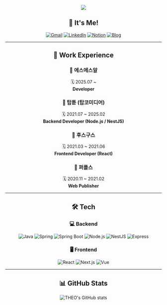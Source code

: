 <p align="center">
  <img src="https://capsule-render.vercel.app/api?type=waving&color=gradient&height=200&text=Kyoungwon%20Kang&fontAlign=50&fontAlignY=40&fontSize=35" />
</p>

<div align="center">

## 🎯 It's Me!

[![Gmail](https://img.shields.io/badge/Gmail-D14836?style=flat-square&logo=gmail&logoColor=white)](mailto:kkwondev@gmail.com)
[![LinkedIn](https://img.shields.io/badge/LinkedIn-0A66C2?style=flat-square&logo=linkedin&logoColor=white)](https://www.linkedin.com/in/theo-ooooo/)
[![Notion](https://img.shields.io/badge/Notion-000000?style=flat-square&logo=notion&logoColor=fffff)](https://kkwon-theo.notion.site/Kang-kyungwon-2e211b9df81f473ca887d06afccaef1b?pvs=4)
[![Blog](https://img.shields.io/badge/Blog-dddddd?style=flat-square&logo=githubpages&logoColor=white)](https://kwkang.net)

---

## 💼 Work Experience

### 🏢 에스에스알
🗓️ 2025.07 ~  
**Developer**

### 🏢 탑툰 (탑코미디어)  
🗓️ 2021.07 ~ 2025.02  
**Backend Developer (Node.js / NestJS)**

### 🏢 후스구스  
🗓️ 2021.03 ~ 2021.06  
**Frontend Developer (React)**

### 🏢 퍼플스  
🗓️ 2020.11 ~ 2021.02  
**Web Publisher**

---

## 🛠 Tech

### 💻 Backend  
![Java](https://img.shields.io/badge/Java-007396?style=flat-square&logo=openjdk&logoColor=white)
![Spring](https://img.shields.io/badge/Spring-6DB33F?style=flat-square&logo=spring&logoColor=white)
![Spring Boot](https://img.shields.io/badge/Spring%20Boot-6DB33F?style=flat-square&logo=springboot&logoColor=white)
![Node.js](https://img.shields.io/badge/Node.js-339933?style=flat-square&logo=node.js&logoColor=white)
![NestJS](https://img.shields.io/badge/NestJS-E0234E?style=flat-square&logo=nestjs&logoColor=white)
![Express](https://img.shields.io/badge/Express-000000?style=flat-square&logo=express&logoColor=white)

### 🖥 Frontend  
![React](https://img.shields.io/badge/React-20232A?style=flat-square&logo=react&logoColor=61DAFB)
![Next.js](https://img.shields.io/badge/Next.js-000000?style=flat-square&logo=nextdotjs&logoColor=white)
![Vue](https://img.shields.io/badge/Vue.js-35495E?style=flat-square&logo=vuedotjs&logoColor=4FC08D)

---

## 📊 GitHub Stats

![THEO's GitHub stats](https://github-readme-stats.vercel.app/api?username=theo-ooooo&show_icons=true&theme=radical)

</div>
